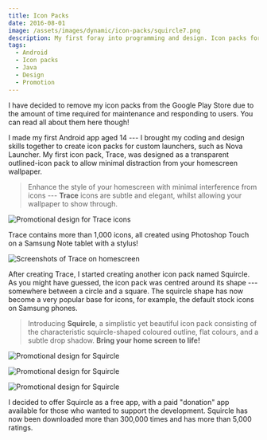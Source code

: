 ```yaml
---
title: Icon Packs
date: 2016-08-01
image: /assets/images/dynamic/icon-packs/squircle7.png
description: My first foray into programming and design. Icon packs for custom Android launchers, so you can make your phone homescreen look pretty
tags:
  - Android
  - Icon packs
  - Java
  - Design
  - Promotion
---
```


<post-aside type="info">

I have decided to remove my icon packs from the Google Play Store due to the amount of time required for maintenance and responding to users. You can read all about them here though!

</post-aside>

I made my first Android app aged 14 --- I brought my coding and design skills together to create icon packs for custom launchers, such as Nova Launcher. My first icon pack, Trace, was designed as a transparent outlined-icon pack to allow minimal distraction from your homescreen wallpaper.

> Enhance the style of your homescreen with minimal interference from icons --- **Trace** icons are subtle and elegant, whilst allowing your wallpaper to show through.

![Promotional design for Trace icons](/assets/images/dynamic/icon-packs/trace1.png)

Trace contains more than 1,000 icons, all created using Photoshop Touch on a Samsung Note tablet with a stylus!

![Screenshots of Trace on homescreen](/assets/images/dynamic/icon-packs/trace2.png)

After creating Trace, I started creating another icon pack named Squircle. As you might have guessed, the icon pack was centred around its shape --- somewhere between a circle and a square. The squircle shape has now become a very popular base for icons, for example, the default stock icons on Samsung phones.

> Introducing **Squircle**, a simplistic yet beautiful icon pack consisting of the characteristic squircle-shaped coloured outline, flat colours, and a subtle drop shadow. **Bring your home screen to life!**

![Promotional design for Squircle](/assets/images/dynamic/icon-packs/squircle1.png)

![Promotional design for Squircle](/assets/images/dynamic/icon-packs/squircle2.png)

![Promotional design for Squircle](/assets/images/dynamic/icon-packs/squircle3.png)

I decided to offer Squircle as a free app, with a paid "donation" app available for those who wanted to support the development. Squircle has now been downloaded more than 300,000 times and has more than 5,000 ratings.
